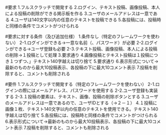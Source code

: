 #要求
1.フルスクラッチで開発する
2.ログイン、テキスト投稿、画像投稿、本人による投稿の削除ができる掲示板を作る
3.ユーザのメールアドレスは一意である
4.ユーザは140文字以内の任意のテキストを投稿できる
5.各投稿には、投稿時と同様の条件でコメントがつけられる

#要求に対する条件（及び追加仕様）
1.条件なし（特定のフレームワークを使わない）
2-1.ログインができる→一意な名前（、パスワード）が必要
2-2.ログインができる→ユーザ登録も必要
2-3.テキスト投稿、画像投稿、本人による投稿の削除→１投稿として処理
3.要求通り
4.画像投稿とテキスト投稿は１投稿につき１つずつ、」テキスト140字越えは切り捨て
5.要求通り
6.表示形式について→最新のものから最大10投稿表示、各投稿の下に最大10コメント表示
7.投稿を削除すると、コメントも削除される

#要件
1.フルスクラッチで開発する（特定のフレームワークを使わない）
2-1.ログインの際にはメールアドレス、パスワードを使用する
2-2.ユーザ登録も実装する
2-3.１投稿の要素は、テキスト、画像、投稿の削除ボタンとする
3.ユーザのメールアドレスは一意であるので、ユーザIDとする（→２－１）
4.１投稿に画像１枚、テキスト140文字以内の任意のテキストを使用できる。テキスト140字越えは切り捨て
5.各投稿には、投稿時と同様の条件でコメントがつけられる
6.表示形式について→最新のものから最大10投稿表示、各投稿の下に最大10コメント表示
7.投稿を削除すると、コメントも削除される
